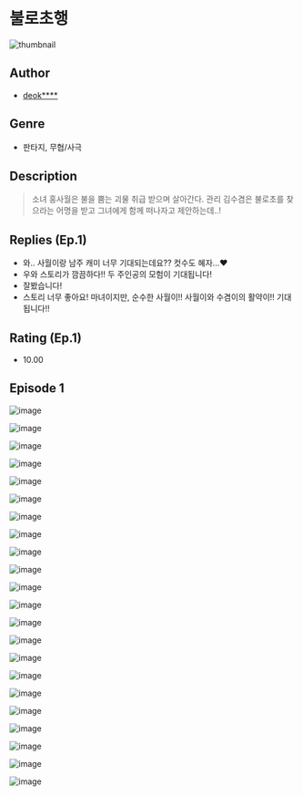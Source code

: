 # 불로초행
![thumbnail](https://image-comic.pstatic.net/user_contents_data/challenge_comic/2023/05/25/356371/upload_3558517939024246073_480x623.jpeg)

## Author
- [deok****](https://comic.naver.com/artistTitle?id=356371)

## Genre
- 판타지, 무협/사극

## Description
> 소녀 홍사월은 불을 뿜는 괴물 취급 받으며 살아간다. 관리 김수겸은 불로초를 찾으라는 어명을 받고 그녀에게 함께 떠나자고 제안하는데..!

## Replies (Ep.1)
- 와.. 사월이랑 남주 캐미 너무 기대되는데요?? 컷수도 혜자...♥️
- 우와 스토리가 깜끔하다!! 두 주인공의 모험이 기대됩니다!
- 잘봤습니다!
- 스토리 너무 좋아요! 마녀이지만, 순수한 사월이!! 사월이와 수겸이의 활약이!! 기대됩니다!!

## Rating (Ep.1)
- 10.00

## Episode 1
![image](https://image-comic.pstatic.net/user_contents_data/challenge_comic/2023/05/25/356371/upload_7149008541447697206.jpeg)

![image](https://image-comic.pstatic.net/user_contents_data/challenge_comic/2023/05/25/356371/upload_7234019259509323065.jpeg)

![image](https://image-comic.pstatic.net/user_contents_data/challenge_comic/2023/05/25/356371/upload_7377569323503137378.jpeg)

![image](https://image-comic.pstatic.net/user_contents_data/challenge_comic/2023/05/25/356371/upload_4049691764757444708.jpeg)

![image](https://image-comic.pstatic.net/user_contents_data/challenge_comic/2023/05/25/356371/upload_3904963070785500472.jpeg)

![image](https://image-comic.pstatic.net/user_contents_data/challenge_comic/2023/05/25/356371/upload_3763151338115326819.jpeg)

![image](https://image-comic.pstatic.net/user_contents_data/challenge_comic/2023/05/25/356371/upload_3990812900735660643.jpeg)

![image](https://image-comic.pstatic.net/user_contents_data/challenge_comic/2023/05/25/356371/upload_3545287515607295587.jpeg)

![image](https://image-comic.pstatic.net/user_contents_data/challenge_comic/2023/05/25/356371/upload_7003204490710169702.jpeg)

![image](https://image-comic.pstatic.net/user_contents_data/challenge_comic/2023/05/25/356371/upload_3689963656557637689.jpeg)

![image](https://image-comic.pstatic.net/user_contents_data/challenge_comic/2023/05/25/356371/upload_4063149989783888944.jpeg)

![image](https://image-comic.pstatic.net/user_contents_data/challenge_comic/2023/05/25/356371/upload_3630855912852895074.jpeg)

![image](https://image-comic.pstatic.net/user_contents_data/challenge_comic/2023/05/25/356371/upload_3978476413876580658.jpeg)

![image](https://image-comic.pstatic.net/user_contents_data/challenge_comic/2023/05/25/356371/upload_3617016356540867889.jpeg)

![image](https://image-comic.pstatic.net/user_contents_data/challenge_comic/2023/05/25/356371/upload_7017225273975584353.jpeg)

![image](https://image-comic.pstatic.net/user_contents_data/challenge_comic/2023/05/25/356371/upload_7234528341211166005.jpeg)

![image](https://image-comic.pstatic.net/user_contents_data/challenge_comic/2023/05/25/356371/upload_7305462230788880696.jpeg)

![image](https://image-comic.pstatic.net/user_contents_data/challenge_comic/2023/05/25/356371/upload_3546977460731066722.jpeg)

![image](https://image-comic.pstatic.net/user_contents_data/challenge_comic/2023/05/25/356371/upload_7377514352283629875.jpeg)

![image](https://image-comic.pstatic.net/user_contents_data/challenge_comic/2023/05/25/356371/upload_4063146686202065761.jpeg)

![image](https://image-comic.pstatic.net/user_contents_data/challenge_comic/2023/05/25/356371/upload_3978424925889378147.jpeg)

![image](https://image-comic.pstatic.net/user_contents_data/challenge_comic/2023/05/25/356371/upload_3978702011311928886.jpeg)
